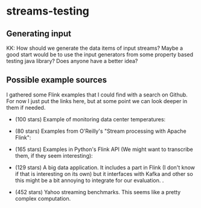 # streams-testing


## Generating input

KK: How should we generate the data items of input streams? Maybe a
good start would be to use the input generators from some property
based testing java library? Does anyone have a better idea?

## Possible example sources

I gathered some Flink examples that I could find with a search on
Github. For now I just put the links here, but at some point we can
look deeper in them if needed.

- (100 stars) Example of monitoring data center temperatures: [](https://github.com/tillrohrmann/cep-monitoring)

- (80 stars) Examples from O'Reilly's "Stream processing with Apache Flink": [](https://github.com/streaming-with-flink/examples-scala)

- (165 stars) Examples in Python's Flink API (We might want to transcribe them, if they seem interesting): [](https://github.com/wdm0006/flink-python-examples)

- (129 stars) A big data application. It includes a part in Flink (I don't know if that is interesting on its own) but it interfaces with Kafka and other so this might be a bit annoying to integrate for our evaluation. [](https://github.com/Chabane/bigdata-playgroun).

- (452 stars) Yahoo streaming benchmarks. This seems like a pretty complex computation. [](https://github.com/yahoo/streaming-benchmarks)
